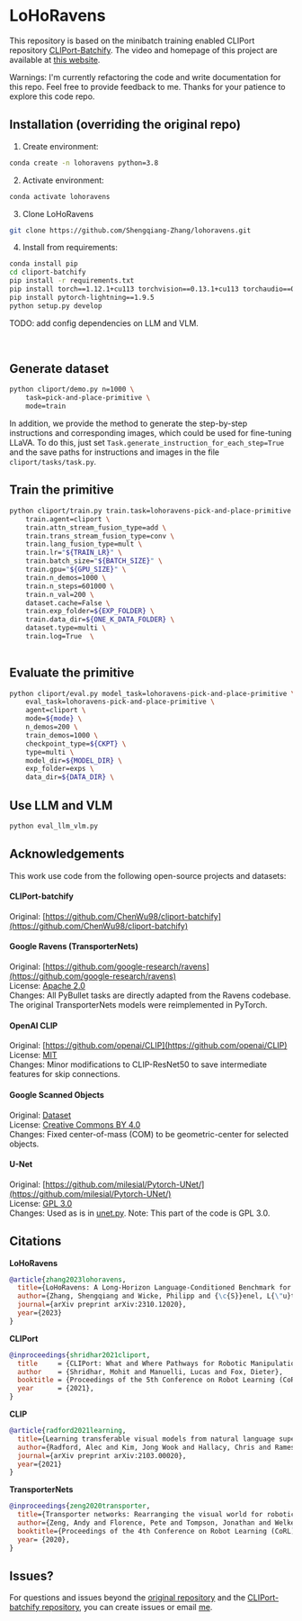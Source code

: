 # LoHoRavens

This repository is based on the minibatch training enabled CLIPort
repository [CLIPort-Batchify](https://github.com/ChenWu98/cliport-batchify).
The video and homepage of this project are available at [this website](https://cisnlp.github.io/lohoravens-webpage/).

Warnings: I'm currently refactoring the code and write documentation for this repo. Feel free to provide feedback to me.
Thanks for your patience to explore this code repo.


## Installation (overriding the original repo)

1. Create environment:

```bash
conda create -n lohoravens python=3.8
```

2. Activate environment:

```bash
conda activate lohoravens
```

3. Clone LoHoRavens

```bash
git clone https://github.com/Shengqiang-Zhang/lohoravens.git
```

4. Install from requirements:

```bash
conda install pip
cd cliport-batchify
pip install -r requirements.txt
pip install torch==1.12.1+cu113 torchvision==0.13.1+cu113 torchaudio==0.12.1 --extra-index-url https://download.pytorch.org/whl/cu113
pip install pytorch-lightning==1.9.5
python setup.py develop
```

TODO: add config dependencies on LLM and VLM.

<br>

## Generate dataset

```bash
python cliport/demo.py n=1000 \
    task=pick-and-place-primitive \
    mode=train
```

In addition, we provide the method to generate the step-by-step instructions and corresponding images,
which could be used for fine-tuning LLaVA.
To do this, just set `Task.generate_instruction_for_each_step=True` and the save paths for instructions and images
in the file `cliport/tasks/task.py`.

## Train the primitive

```bash
python cliport/train.py train.task=lohoravens-pick-and-place-primitive \
    train.agent=cliport \
    train.attn_stream_fusion_type=add \
    train.trans_stream_fusion_type=conv \
    train.lang_fusion_type=mult \
    train.lr="${TRAIN_LR}" \
    train.batch_size="${BATCH_SIZE}" \
    train.gpu="${GPU_SIZE}" \
    train.n_demos=1000 \
    train.n_steps=601000 \
    train.n_val=200 \
    dataset.cache=False \
    train.exp_folder=${EXP_FOLDER} \
    train.data_dir=${ONE_K_DATA_FOLDER} \
    dataset.type=multi \
    train.log=True  \
    
```

## Evaluate the primitive

```bash
python cliport/eval.py model_task=lohoravens-pick-and-place-primitive \
    eval_task=lohoravens-pick-and-place-primitive \
    agent=cliport \
    mode=${mode} \
    n_demos=200 \
    train_demos=1000 \
    checkpoint_type=${CKPT} \
    type=multi \
    model_dir=${MODEL_DIR} \
    exp_folder=exps \
    data_dir=${DATA_DIR} \

```

## Use LLM and VLM

```bash
python eval_llm_vlm.py
```

## Acknowledgements

This work use code from the following open-source projects and datasets:

#### CLIPort-batchify

Original: [https://github.com/ChenWu98/cliport-batchify](https://github.com/ChenWu98/cliport-batchify)

#### Google Ravens (TransporterNets)

Original:  [https://github.com/google-research/ravens](https://github.com/google-research/ravens)  
License: [Apache 2.0](https://github.com/google-research/ravens/blob/master/LICENSE)    
Changes: All PyBullet tasks are directly adapted from the Ravens codebase. The original TransporterNets models were
reimplemented in PyTorch.

#### OpenAI CLIP

Original: [https://github.com/openai/CLIP](https://github.com/openai/CLIP)  
License: [MIT](https://github.com/openai/CLIP/blob/main/LICENSE)  
Changes: Minor modifications to CLIP-ResNet50 to save intermediate features for skip connections.

#### Google Scanned Objects

Original: [Dataset](https://app.ignitionrobotics.org/GoogleResearch/fuel/collections/Google%20Scanned%20Objects)  
License: [Creative Commons BY 4.0](https://creativecommons.org/licenses/by/4.0/)  
Changes: Fixed center-of-mass (COM) to be geometric-center for selected objects.

#### U-Net

Original: [https://github.com/milesial/Pytorch-UNet/](https://github.com/milesial/Pytorch-UNet/)  
License: [GPL 3.0](https://github.com/milesial/Pytorch-UNet/)  
Changes: Used as is in [unet.py](cliport/models/core/unet.py). Note: This part of the code is GPL 3.0.

## Citations

**LoHoRavens**

```bibtex
@article{zhang2023lohoravens,
  title={LoHoRavens: A Long-Horizon Language-Conditioned Benchmark for Robotic Tabletop Manipulation},
  author={Zhang, Shengqiang and Wicke, Philipp and {\c{S}}enel, L{\"u}tfi Kerem and Figueredo, Luis and Naceri, Abdeldjallil and Haddadin, Sami and Plank, Barbara and Sch{\"u}tze, Hinrich},
  journal={arXiv preprint arXiv:2310.12020},
  year={2023}
}
```

**CLIPort**

```bibtex
@inproceedings{shridhar2021cliport,
  title     = {CLIPort: What and Where Pathways for Robotic Manipulation},
  author    = {Shridhar, Mohit and Manuelli, Lucas and Fox, Dieter},
  booktitle = {Proceedings of the 5th Conference on Robot Learning (CoRL)},
  year      = {2021},
}
```

**CLIP**

```bibtex
@article{radford2021learning,
  title={Learning transferable visual models from natural language supervision},
  author={Radford, Alec and Kim, Jong Wook and Hallacy, Chris and Ramesh, Aditya and Goh, Gabriel and Agarwal, Sandhini and Sastry, Girish and Askell, Amanda and Mishkin, Pamela and Clark, Jack and others},
  journal={arXiv preprint arXiv:2103.00020},
  year={2021}
}
```

**TransporterNets**

```bibtex
@inproceedings{zeng2020transporter,
  title={Transporter networks: Rearranging the visual world for robotic manipulation},
  author={Zeng, Andy and Florence, Pete and Tompson, Jonathan and Welker, Stefan and Chien, Jonathan and Attarian, Maria and Armstrong, Travis and Krasin, Ivan and Duong, Dan and Sindhwani, Vikas and others},
  booktitle={Proceedings of the 4th Conference on Robot Learning (CoRL)},
  year= {2020},
}
```

## Issues?

For questions and issues beyond the [original repository](https://github.com/cliport/cliport) and
the [CLIPort-batchify repository](https://github.com/ChenWu98/cliport-batchify), you can create
issues or email [me](https://github.com/Shengqiang-Zhang).